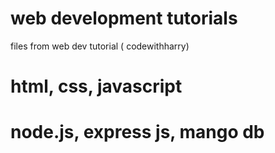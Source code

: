 # web development tutorials
files from web dev tutorial ( codewithharry)

# html, css, javascript
# node.js, express js, mango db
